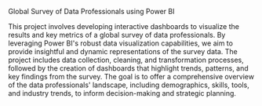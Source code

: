 Global Survey of Data Professionals using Power BI

This project involves developing interactive dashboards to visualize the results and key metrics of a global survey of data professionals.
By leveraging Power BI's robust data visualization capabilities, we aim to provide insightful and dynamic representations of the survey data. 
The project includes data collection, cleaning, and transformation processes, followed by the creation of dashboards that highlight trends, 
patterns, and key findings from the survey. The goal is to offer a comprehensive overview of the data professionals' landscape, including demographics, 
skills, tools, and industry trends, to inform decision-making and strategic planning.
